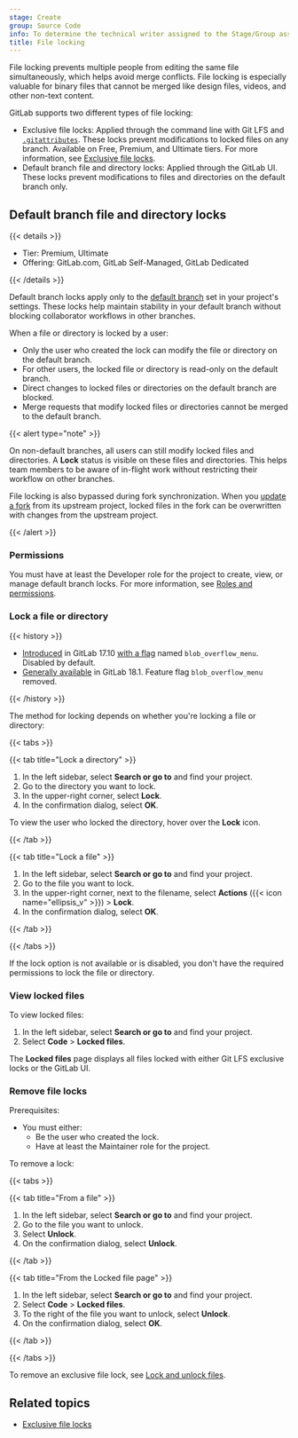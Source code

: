 ```yaml
---
stage: Create
group: Source Code
info: To determine the technical writer assigned to the Stage/Group associated with this page, see https://handbook.gitlab.com/handbook/product/ux/technical-writing/#assignments
title: File locking
---
```


File locking prevents multiple people from editing the same file simultaneously, which helps avoid
merge conflicts. File locking is especially valuable for binary files that cannot be merged like
design files, videos, and other non-text content.

GitLab supports two different types of file locking:

- Exclusive file locks: Applied through the command line with Git LFS and
  [`.gitattributes`](repository/files/git_attributes.md). These locks prevent modifications to
  locked files on any branch. Available on Free, Premium, and Ultimate tiers.
  For more information, see [Exclusive file locks](../../topics/git/file_management.md#exclusive-file-locks).
- Default branch file and directory locks: Applied through the GitLab UI. These locks prevent
  modifications to files and directories on the default branch only.

## Default branch file and directory locks

{{< details >}}

- Tier: Premium, Ultimate
- Offering: GitLab.com, GitLab Self-Managed, GitLab Dedicated

{{< /details >}}

Default branch locks apply only to the [default branch](repository/branches/default.md) set in your
project's settings. These locks help maintain stability in your default branch without blocking
collaborator workflows in other branches.

When a file or directory is locked by a user:

- Only the user who created the lock can modify the file or directory on the default branch.
- For other users, the locked file or directory is read-only on the default branch.
- Direct changes to locked files or directories on the default branch are blocked.
- Merge requests that modify locked files or directories cannot be merged to the default branch.

{{< alert type="note" >}}

On non-default branches, all users can still modify locked files and directories.
A **Lock** status is visible on these files and directories. This helps team members
to be aware of in-flight work without restricting their workflow on other branches.

File locking is also bypassed during fork synchronization.
When you [update a fork](repository/forking_workflow.md#update-your-fork) from its upstream
project, locked files in the fork can be overwritten with changes from the upstream project.

{{< /alert >}}

### Permissions

You must have at least the Developer role for the project to create, view, or manage
default branch locks. For more information, see [Roles and permissions](../permissions.md).

### Lock a file or directory

{{< history >}}

- [Introduced](https://gitlab.com/gitlab-org/gitlab/-/issues/519325) in GitLab 17.10 [with a flag](../../administration/feature_flags/_index.md) named `blob_overflow_menu`. Disabled by default.
- [Generally available](https://gitlab.com/gitlab-org/gitlab/-/issues/522993) in GitLab 18.1. Feature flag `blob_overflow_menu` removed.

{{< /history >}}

The method for locking depends on whether you're locking a file or directory:

{{< tabs >}}

{{< tab title="Lock a directory" >}}

1. In the left sidebar, select **Search or go to** and find your project.
1. Go to the directory you want to lock.
1. In the upper-right corner, select **Lock**.
1. In the confirmation dialog, select **OK**.

To view the user who locked the directory, hover over the **Lock** icon.

{{< /tab >}}

{{< tab title="Lock a file" >}}

1. In the left sidebar, select **Search or go to** and find your project.
1. Go to the file you want to lock.
1. In the upper-right corner, next to the filename, select **Actions** ({{< icon name="ellipsis_v" >}}) > **Lock**.
1. In the confirmation dialog, select **OK**.

{{< /tab >}}

{{< /tabs >}}

If the lock option is not available or is disabled, you don't have the required permissions to lock the file or directory.

### View locked files

To view locked files:

1. In the left sidebar, select **Search or go to** and find your project.
1. Select **Code** > **Locked files**.

The **Locked files** page displays all files locked with either Git LFS exclusive locks or the GitLab UI.

### Remove file locks

Prerequisites:

- You must either:
  - Be the user who created the lock.
  - Have at least the Maintainer role for the project.

To remove a lock:

{{< tabs >}}

{{< tab title="From a file" >}}

1. In the left sidebar, select **Search or go to** and find your project.
1. Go to the file you want to unlock.
1. Select **Unlock**.
1. On the confirmation dialog, select **Unlock**.

{{< /tab >}}

{{< tab title="From the Locked file page" >}}

1. In the left sidebar, select **Search or go to** and find your project.
1. Select **Code** > **Locked files**.
1. To the right of the file you want to unlock, select **Unlock**.
1. On the confirmation dialog, select **OK**.

{{< /tab >}}

{{< /tabs >}}

To remove an exclusive file lock, see
[Lock and unlock files](../../topics/git/file_management.md#lock-and-unlock-files).

## Related topics

- [Exclusive file locks](../../topics/git/file_management.md#exclusive-file-locks)
